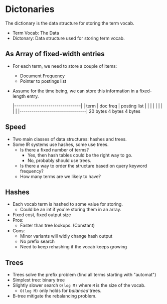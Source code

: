 # Dictonaries

The dictionary is the data structure for storing the term vocab.

* Term Vocab: The Data
* Dictonary: Data structure used for storing term vocab.

## As Array of fixed-width entries

* For each term, we need to store a couple of items:
  * Document Frequency
  * Pointer to postings list
* Assume for the time being, we can store this information in a fixed-length entry.

    |---------------------------------|
    | term  | doc freq | posting list |
    |       |          |              |
    |       |          |              |
    |---------------------------------|
     20 bytes  4 bytes    4 bytes

## Speed

* Two main classes of data structures: hashes and trees.
* Some IR systems use hashes, some use trees.
  * Is there a fixed number of terms?
    * Yes, then hash tables could be the right way to go.
    * No, probably should use trees.
  * Is there a way to order the structure based on query keyword frequency?
  * How many terms are we likely to have?

## Hashes

* Each vocab term is hashed to some value for storing.
  * Could be an int if you're storing them in an array.
* Fixed cost, fixed output size
* Pros:
  * Faster than tree lookups. (Constant)
* Cons:
  * Minor variants will widly change hash output
  * No prefix search
  * Need to keep rehashing if the vocab keeps growing

## Trees

* Trees solve the prefix problem (find all terms starting with "automat")
* Simplest tree: binary tree
* Slightly slower search `O(log M)` where `M` is the size of the vocab.
  * `O(log M)` only holds for _balanced_ trees.
* B-tree mitigate the rebalancing problem.
